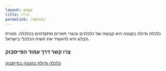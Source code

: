 ```yaml
---
layout: page
title: אודות
permalink: /about/
---
```


כלכלה גדולה בקטנה היא קבוצה של כלכלנים ובוגרי תארים מתקדמים בכלכלה. מטרת הבלוג היא להעשיר את השיח הכלכלי בישראל.  


### צרו קשר דרך עמוד הפייסבוק

[כלכלה גדולה בקטנה בפייסבוק](https://www.facebook.com/LittleBigEconomy/)
